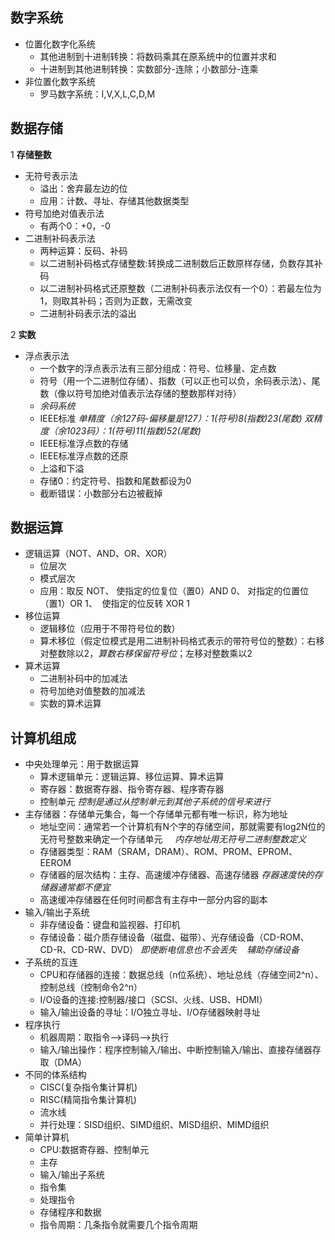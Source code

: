 ## 数字系统

* 位置化数字化系统  
    - 其他进制到十进制转换：将数码乘其在原系统中的位置并求和
    - 十进制到其他进制转换：实数部分-连除；小数部分-连乘
* 非位置化数字系统
    - 罗马数字系统：I,V,X,L,C,D,M

## 数据存储

1 **存储整数**

* 无符号表示法  
    - 溢出：舍弃最左边的位
    - 应用：计数、寻址、存储其他数据类型
* 符号加绝对值表示法  
    - 有两个0：+0，-0
* 二进制补码表示法      
    - 两种运算：反码、补码
    - 以二进制补码格式存储整数:转换成二进制数后正数原样存储，负数存其补码
    - 以二进制补码格式还原整数（二进制补码表示法仅有一个0）：若最左位为1，则取其补码；否则为正数，无需改变
    - 二进制补码表示法的溢出

2 **实数**

* 浮点表示法
    - 一个数字的浮点表示法有三部分组成：符号、位移量、定点数
    - 符号（用一个二进制位存储）、指数（可以正也可以负，余码表示法）、尾数（像以符号加绝对值表示法存储的整数那样对待）
    - *余码系统*
    - IEEE标准
    *单精度（余127码-偏移量是127）：1(符号)8(指数)23(尾数)*
    *双精度（余1023码）：1(符号)11(指数)52(尾数)*
    - IEEE标准浮点数的存储
    - IEEE标准浮点数的还原
    - 上溢和下溢
    - 存储0：约定符号、指数和尾数都设为0
    - 截断错误：小数部分右边被截掉

## 数据运算

* 逻辑运算（NOT、AND、OR、XOR）
    - 位层次
    - 模式层次
    - 应用：取反 NOT、 使指定的位复位（置0）AND 0、 对指定的位置位（置1）OR 1、  使指定的位反转 XOR 1
* 移位运算
    - 逻辑移位（应用于不带符号位的数）
    - 算术移位（假定位模式是用二进制补码格式表示的带符号位的整数）：右移对整数除以2，*算数右移保留符号位*；左移对整数乘以2
* 算术运算
    - 二进制补码中的加减法
    - 符号加绝对值整数的加减法
    - 实数的算术运算

## 计算机组成

* 中央处理单元：用于数据运算
    - 算术逻辑单元：逻辑运算、移位运算、算术运算
    - 寄存器：数据寄存器、指令寄存器、程序寄存器
    - 控制单元  *控制是通过从控制单元到其他子系统的信号来进行*
* 主存储器：存储单元集合，每一个存储单元都有唯一标识，称为地址
    - 地址空间：通常若一个计算机有N个字的存储空间，那就需要有log2N位的无符号整数来确定一个存储单元     *内存地址用无符号二进制整数定义*
    - 存储器类型：RAM（SRAM，DRAM）、ROM、PROM、EPROM、EEROM
    - 存储器的层次结构：主存、高速缓冲存储器、高速存储器     *存器速度快的存储器通常都不便宜*
    - 高速缓冲存储器在任何时间都含有主存中一部分内容的副本
* 输入/输出子系统
    - 非存储设备：键盘和监视器、打印机
    - 存储设备：磁介质存储设备（磁盘、磁带）、光存储设备（CD-ROM、CD-R、CD-RW、DVD）  *即使断电信息也不会丢失*    *辅助存储设备*
* 子系统的互连
    - CPU和存储器的连接：数据总线（n位系统）、地址总线（存储空间2^n）、控制总线（控制命令2^n）
    - I/O设备的连接:控制器/接口（SCSI、火线、USB、HDMI）
    - 输入/输出设备的寻址：I/O独立寻址、I/O存储器映射寻址
* 程序执行
    - 机器周期：取指令-->译码-->执行
    - 输入/输出操作：程序控制输入/输出、中断控制输入/输出、直接存储器存取（DMA）
* 不同的体系结构
    - CISC(复杂指令集计算机)
    - RISC(精简指令集计算机)
    - 流水线
    - 并行处理：SISD组织、SIMD组织、MISD组织、MIMD组织
* 简单计算机
    - CPU:数据寄存器、控制单元
    - 主存
    - 输入/输出子系统
    - 指令集
    - 处理指令
    - 存储程序和数据
    - 指令周期：几条指令就需要几个指令周期
